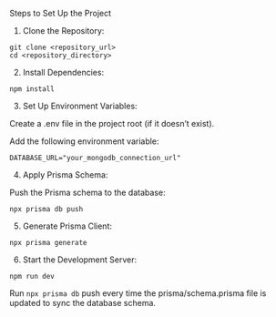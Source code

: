 

Steps to Set Up the Project

1. Clone the Repository:

```
git clone <repository_url>
cd <repository_directory>
```

2. Install Dependencies:
```
npm install
```

3. Set Up Environment Variables:

Create a .env file in the project root (if it doesn’t exist).

Add the following environment variable:
```
DATABASE_URL="your_mongodb_connection_url"
```


4. Apply Prisma Schema:

Push the Prisma schema to the database:
```
npx prisma db push
```


5. Generate Prisma Client:
```
npx prisma generate
```

6. Start the Development Server:
```
npm run dev
```

Run  ``` npx prisma db ``` push every time the prisma/schema.prisma file is updated to sync the database schema.
